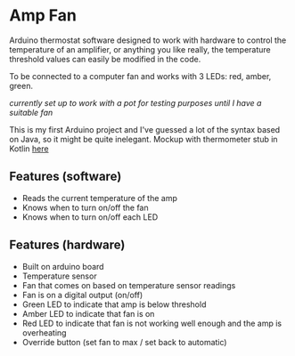 # Amp Fan

Arduino thermostat software designed to work with hardware to control the temperature of an amplifier, or anything you like really, the temperature threshold values can easily be modified in the code.

To be connected to a computer fan and works with 3 LEDs: red, amber, green. 

_currently set up to work with a pot for testing purposes until I have a suitable fan_

This is my first Arduino project and I've guessed a lot of the syntax based on Java, so it might be quite inelegant. Mockup with thermometer stub in  Kotlin [here](https://github.com/sophiechannon/AmpFanPrototype)

## Features (software)

- Reads the current temperature of the amp
- Knows when to turn on/off the fan
- Knows when to turn on/off each LED

## Features (hardware)

- Built on arduino board
- Temperature sensor
- Fan that comes on based on temperature sensor readings
- Fan is on a digital output (on/off)
- Green LED to indicate that amp is below threshold
- Amber LED to indicate that fan is on
- Red LED to indicate that fan is not working well enough and the amp is overheating
- Override button (set fan to max / set back to automatic)